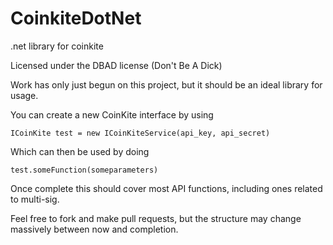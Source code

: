 # CoinkiteDotNet
.net library for coinkite

Licensed under the DBAD license (Don't Be A Dick)

Work has only just begun on this project, but it should be an ideal library for usage.

You can create a new CoinKite interface by using

`ICoinKite test = new ICoinKiteService(api_key, api_secret)`

Which can then be used by doing

`test.someFunction(someparameters)`

Once complete this should cover most API functions, including ones related to multi-sig.

Feel free to fork and make pull requests, but the structure may change massively between now and completion.

